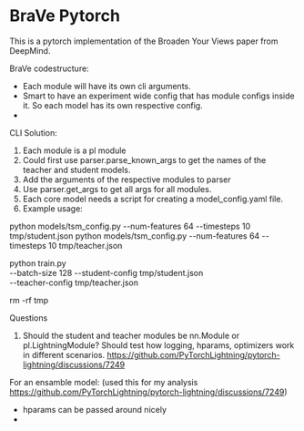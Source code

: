 # BraVe Pytorch

This is a pytorch implementation of the Broaden Your Views paper from DeepMind.

BraVe codestructure:
- Each module will have its own cli arguments.
- Smart to have an experiment wide config that has module configs inside it. So each model has its own respective config.
- 

CLI Solution:
1. Each module is a pl module
2. Could first use parser.parse_known_args to get the names of the teacher and student models.
3. Add the arguments of the respective modules to parser
4. Use parser.get_args to get all args for all modules.
5. Each core model needs a script for creating a model_config.yaml file.
6. Example usage:

python models/tsm_config.py --num-features 64 --timesteps 10  tmp/student.json
python models/tsm_config.py --num-features 64 --timesteps 10  tmp/teacher.json

python train.py \
    --batch-size 128
    --student-config tmp/student.json \
    --teacher-config tmp/teacher.json

rm -rf tmp

Questions
1. Should the student and teacher modules be nn.Module or pl.LightningModule? Should test how logging, hparams, optimizers work in different scenarios. https://github.com/PyTorchLightning/pytorch-lightning/discussions/7249

For an ensamble model: (used this for my analysis https://github.com/PyTorchLightning/pytorch-lightning/discussions/7249)
- hparams can be passed around nicely
- 